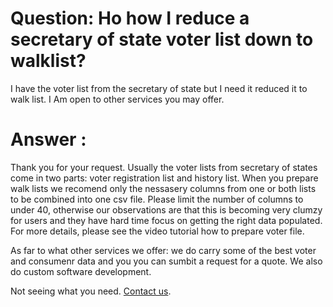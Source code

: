 
# Question: Ho how I reduce a secretary of state voter list down to walklist?
I have the voter list from the secretary of state but I need it reduced it to walk list. I Am open to other services you may offer.
# Answer :

Thank you for your request. Usually the voter lists from secretary of states come in two parts: voter registration list and history list. 
When you prepare walk lists we recomend only the nessasery columns from one or both lists to be combined into one csv file. 
Please limit the number of columns to under 40, otherwise our observations are that this is becoming very clumzy for users and they have hard time focus on getting the right data populated. For more details, please see the video tutorial how to prepare voter file. 

As far to what other services we offer: we do carry some of the best voter and consumenr data and you you can sumbit a request for a quote. We also do custom software development. 

Not seeing what you need.  [Contact us](../../contact/index.md).




